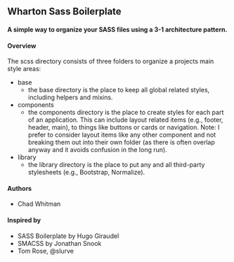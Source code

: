 ## Wharton Sass Boilerplate
#### A simple way to organize your SASS files using a 3-1 architecture pattern.

#### Overview
The scss directory consists of three folders to organize a projects main style areas:
- base
  - the base directory is the place to keep all global related styles, including helpers and mixins.
- components
  - the components directory is the place to create styles for each part of an application. This can include layout related items (e.g., footer, header, main), to things like buttons or cards or navigation. Note: I prefer to consider layout items like any other component and not breaking them out into their own folder (as there is often overlap anyway and it avoids confusion in the long run).
- library
  - the library directory is the place to put any and all third-party stylesheets (e.g., Bootstrap, Normalize).

#### Authors

- Chad Whitman

#### Inspired by

- SASS Boilerplate by Hugo Giraudel
- SMACSS by Jonathan Snook
- Tom Rose, @slurve
